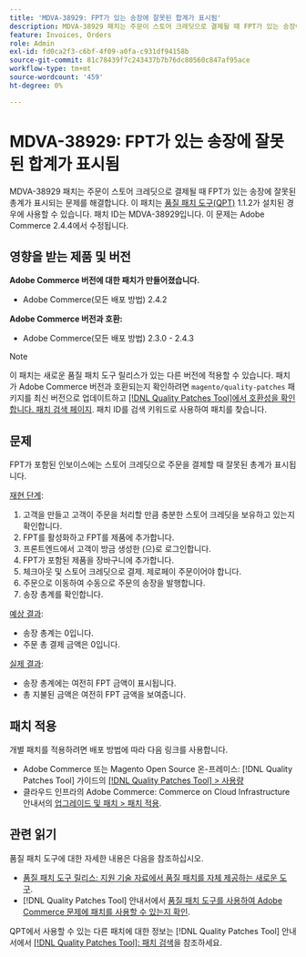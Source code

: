 ```yaml
---
title: 'MDVA-38929: FPT가 있는 송장에 잘못된 합계가 표시됨'
description: MDVA-38929 패치는 주문이 스토어 크레딧으로 결제될 때 FPT가 있는 송장에 잘못된 총계가 표시되는 문제를 해결합니다. 이 패치는 [Quality Patches Tool (QPT)](https://experienceleague.adobe.com/en/docs/commerce-knowledge-base/kb/announcements/commerce-announcements/magento-quality-patches-released-new-tool-to-self-serve-quality-patches) 1.1.2가 설치된 경우 사용할 수 있습니다. 패치 ID는 MDVA-38929입니다. 이 문제는 Adobe Commerce 2.4.4에서 수정됩니다.
feature: Invoices, Orders
role: Admin
exl-id: fd0ca2f3-c6bf-4f09-a0fa-c931df94158b
source-git-commit: 81c78439f7c243437b7b76dc80560c847af95ace
workflow-type: tm+mt
source-wordcount: '459'
ht-degree: 0%

---
```


# MDVA-38929: FPT가 있는 송장에 잘못된 합계가 표시됨

MDVA-38929 패치는 주문이 스토어 크레딧으로 결제될 때 FPT가 있는 송장에 잘못된 총계가 표시되는 문제를 해결합니다. 이 패치는 [품질 패치 도구(QPT)](https://experienceleague.adobe.com/en/docs/commerce-knowledge-base/kb/announcements/commerce-announcements/magento-quality-patches-released-new-tool-to-self-serve-quality-patches) 1.1.2가 설치된 경우에 사용할 수 있습니다. 패치 ID는 MDVA-38929입니다. 이 문제는 Adobe Commerce 2.4.4에서 수정됩니다.

## 영향을 받는 제품 및 버전

**Adobe Commerce 버전에 대한 패치가 만들어졌습니다.**

* Adobe Commerce(모든 배포 방법) 2.4.2

**Adobe Commerce 버전과 호환:**

* Adobe Commerce(모든 배포 방법) 2.3.0 - 2.4.3

>[!NOTE]
>
>이 패치는 새로운 품질 패치 도구 릴리스가 있는 다른 버전에 적용할 수 있습니다. 패치가 Adobe Commerce 버전과 호환되는지 확인하려면 `magento/quality-patches` 패키지를 최신 버전으로 업데이트하고 [[!DNL Quality Patches Tool]에서 호환성을 확인합니다. 패치 검색 페이지](https://experienceleague.adobe.com/en/docs/commerce-knowledge-base/kb/announcements/commerce-announcements/magento-quality-patches-released-new-tool-to-self-serve-quality-patches). 패치 ID를 검색 키워드로 사용하여 패치를 찾습니다.

## 문제

FPT가 포함된 인보이스에는 스토어 크레딧으로 주문을 결제할 때 잘못된 총계가 표시됩니다.

<u>재현 단계</u>:

1. 고객을 만들고 고객이 주문을 처리할 만큼 충분한 스토어 크레딧을 보유하고 있는지 확인합니다.
1. FPT를 활성화하고 FPT를 제품에 추가합니다.
1. 프론트엔드에서 고객이 방금 생성한 (으)로 로그인합니다.
1. FPT가 포함된 제품을 장바구니에 추가합니다.
1. 체크아웃 및 스토어 크레딧으로 결제. 제로페이 주문이어야 합니다.
1. 주문으로 이동하여 수동으로 주문의 송장을 발행합니다.
1. 송장 총계를 확인합니다.

<u>예상 결과</u>:

* 송장 총계는 0입니다.
* 주문 총 결제 금액은 0입니다.

<u>실제 결과</u>:

* 송장 총계에는 여전히 FPT 금액이 표시됩니다.
* 총 지불된 금액은 여전히 FPT 금액을 보여줍니다.

## 패치 적용

개별 패치를 적용하려면 배포 방법에 따라 다음 링크를 사용합니다.

* Adobe Commerce 또는 Magento Open Source 온-프레미스: [!DNL Quality Patches Tool] 가이드의 [[!DNL Quality Patches Tool] > 사용량](/help/tools/quality-patches-tool/usage.md)
* 클라우드 인프라의 Adobe Commerce: Commerce on Cloud Infrastructure 안내서의 [업그레이드 및 패치 > 패치 적용](https://experienceleague.adobe.com/docs/commerce-cloud-service/user-guide/develop/upgrade/apply-patches.html).

## 관련 읽기

품질 패치 도구에 대한 자세한 내용은 다음을 참조하십시오.

* [품질 패치 도구 릴리스: 지원 기술 자료에서 품질 패치를 자체 제공하는 새로운 도구](https://experienceleague.adobe.com/en/docs/commerce-knowledge-base/kb/announcements/commerce-announcements/magento-quality-patches-released-new-tool-to-self-serve-quality-patches).
* [!DNL Quality Patches Tool] 안내서에서 [품질 패치 도구를 사용하여 Adobe Commerce 문제에 패치를 사용할 수 있는지 확인](/help/tools/quality-patches-tool/patches-available-in-qpt/check-patch-for-magento-issue-with-magento-quality-patches.md).

QPT에서 사용할 수 있는 다른 패치에 대한 정보는 [!DNL Quality Patches Tool] 안내서에서 [[!DNL Quality Patches Tool]: 패치 검색](https://experienceleague.adobe.com/tools/commerce-quality-patches/index.html)을 참조하세요.
